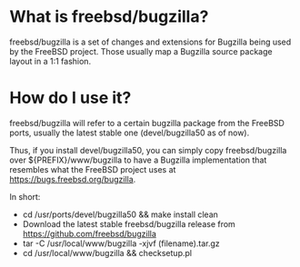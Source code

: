 # What is freebsd/bugzilla?

freebsd/bugzilla is a set of changes and extensions for Bugzilla being used
by the FreeBSD project. Those usually map a Bugzilla source package layout
in a 1:1 fashion.

# How do I use it?

freebsd/bugzilla will refer to a certain bugzilla package from the FreeBSD
ports, usually the latest stable one (devel/bugzilla50 as of now).

Thus, if you install devel/bugzilla50, you can simply copy
freebsd/bugzilla over ${PREFIX}/www/bugzilla to have a Bugzilla implementation
that resembles what the FreeBSD project uses at
https://bugs.freebsd.org/bugzilla.

In short:

* cd /usr/ports/devel/bugzilla50 && make install clean
* Download the latest stable freebsd/bugzilla release from https://github.com/freebsd/bugzilla
* tar -C /usr/local/www/bugzilla -xjvf (filename).tar.gz
* cd /usr/local/www/bugzilla && checksetup.pl
